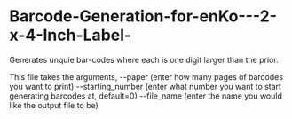 # Barcode-Generation-for-enKo---2-x-4-Inch-Label-

Generates unquie bar-codes where each is one digit larger than the prior. 

This file takes the arguments, --paper (enter how many pages of barcodes you want to print) --starting_number (enter what number you want to start generating barcodes at, default=0) --file_name (enter the name you would like the output file to be)
